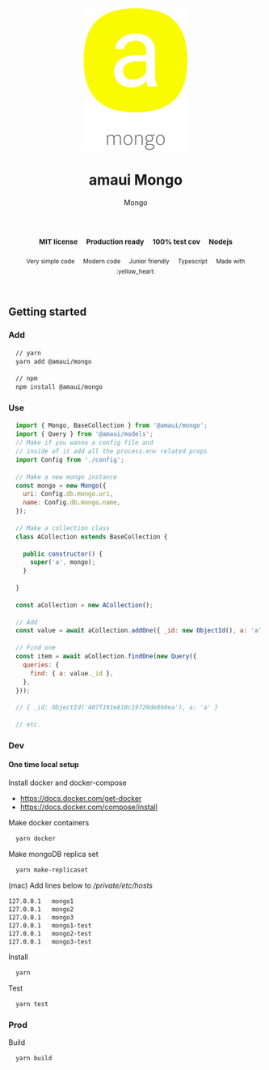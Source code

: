 
</br >
</br >

<p align='center'>
  <a target='_blank' rel='noopener noreferrer' href='#'>
    <img src='utils/images/logo.svg' alt='amaui logo' />
  </a>
</p>

<h1 align='center'>amaui Mongo</h1>

<p align='center'>
  Mongo
</p>

<br />

<h3 align='center'>
  <sub>MIT license&nbsp;&nbsp;&nbsp;&nbsp;</sub>
  <sub>Production ready&nbsp;&nbsp;&nbsp;&nbsp;</sub>
  <sub>100% test cov&nbsp;&nbsp;&nbsp;&nbsp;</sub>
  <sub>Nodejs</sub>
</h3>

<p align='center'>
    <sub>Very simple code&nbsp;&nbsp;&nbsp;&nbsp;</sub>
    <sub>Modern code&nbsp;&nbsp;&nbsp;&nbsp;</sub>
    <sub>Junior friendly&nbsp;&nbsp;&nbsp;&nbsp;</sub>
    <sub>Typescript&nbsp;&nbsp;&nbsp;&nbsp;</sub>
    <sub>Made with :yellow_heart:</sub>
</p>

<br />

## Getting started

### Add

```sh
  // yarn
  yarn add @amaui/mongo

  // npm
  npm install @amaui/mongo
```

### Use

```javascript
  import { Mongo, BaseCollection } from '@amaui/mongo';
  import { Query } from '@amaui/models';
  // Make if you wanna a config file and
  // inside of it add all the process.env related props
  import Config from './config';

  // Make a new mongo instance
  const mongo = new Mongo({
    uri: Config.db.mongo.uri,
    name: Config.db.mongo.name,
  });

  // Make a collection class
  class ACollection extends BaseCollection {

    public constructor() {
      super('a', mongo);
    }

  }

  const aCollection = new ACollection();

  // Add
  const value = await aCollection.addOne({ _id: new ObjectId(), a: 'a' });

  // Find one
  const item = await aCollection.findOne(new Query({
    queries: {
      find: { a: value._id },
    },
  }));

  // { _id: ObjectId('407f191e810c19729de860ea'), a: 'a' }

  // etc.
```

### Dev

#### One time local setup

Install docker and docker-compose

  - https://docs.docker.com/get-docker
  - https://docs.docker.com/compose/install

Make docker containers

```sh
  yarn docker
```

Make mongoDB replica set

```sh
  yarn make-replicaset
```

(mac) Add lines below to */private/etc/hosts*
```
127.0.0.1   mongo1
127.0.0.1   mongo2
127.0.0.1   mongo3
127.0.0.1   mongo1-test
127.0.0.1   mongo2-test
127.0.0.1   mongo3-test
```

Install

```sh
  yarn
```

Test

```sh
  yarn test
```

### Prod

Build

```sh
  yarn build
```
